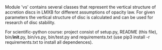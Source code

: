 Module 'vs' contains several classes that represent the vertical 
structure of accretion discs in LMXB for different assumptions 
of opacity law. For given parameters the vertical structure of 
disc is calculated and can be used for research of disc stability. 

For scientific-python course: project consist of setup.py, README (this file), 
bin/__init__.py, bin/vs.py, bin/test.py 
and requirements.txt (use pip3 install -r requirements.txt to install all dependences).
